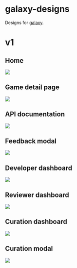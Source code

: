 # galaxy-designs

Designs for [galaxy](https://github.com/cvan/galaxy).

# v1

## Home

[![](https://raw.github.com/cvan/galaxy-designs/master/v1/1.%20galaxy%20home@2x.png)](https://raw.github.com/cvan/galaxy-designs/master/v1/1.%20galaxy%20home@2x.png)

## Game detail page

[![](https://raw.github.com/cvan/galaxy-designs/master/v1/2.%20galaxy%20detail@2x.png)](https://raw.github.com/cvan/galaxy-designs/master/v1/2.%20galaxy%20detail@2x.png)

## API documentation

[![](https://raw.github.com/cvan/galaxy-designs/master/v1/3.%20galaxy%20api@2x.png)](https://raw.github.com/cvan/galaxy-designs/master/v1/3.%20galaxy%20api@2x.png)

## Feedback modal

[![](https://raw.github.com/cvan/galaxy-designs/master/v1/4.%20galaxy%20feedback@2x.png)](https://raw.github.com/cvan/galaxy-designs/master/v1/4.%20galaxy%20feedback@2x.png)

## Developer dashboard

[![](https://raw.github.com/cvan/galaxy-designs/master/v1/5.%20galaxy%20developer%20dashboard@2x.png)](https://raw.github.com/cvan/galaxy-designs/master/v1/5.%20galaxy%20developer%20dashboard@2x.png)

## Reviewer dashboard

[![](https://raw.github.com/cvan/galaxy-designs/master/v1/6.%20galaxy%20reviewer%20dashboard@2x.png)](https://raw.github.com/cvan/galaxy-designs/master/v1/6.%20galaxy%20reviewer%20dashboard@2x.png)

## Curation dashboard

[![](https://raw.github.com/cvan/galaxy-designs/master/v1/7.%20galaxy%20curation%20dashboard@2x.png)](https://raw.github.com/cvan/galaxy-designs/master/v1/7.%20galaxy%20curation%20dashboard@2x.png)

## Curation modal

[![](https://raw.github.com/cvan/galaxy-designs/master/v1/8.%20galaxy%20curation%20submission@2x.png)](https://raw.github.com/cvan/galaxy-designs/master/v1/8.%20galaxy%20curation%20submission@2x.png)
